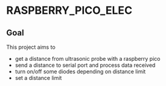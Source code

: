 # RASPBERRY_PICO_ELEC

## Goal

This project aims to 
* get a distance from ultrasonic probe with a raspberry pico
* send a distance to serial port and process data received
* turn on/off some diodes depending on distance limit
* set a distance limit
